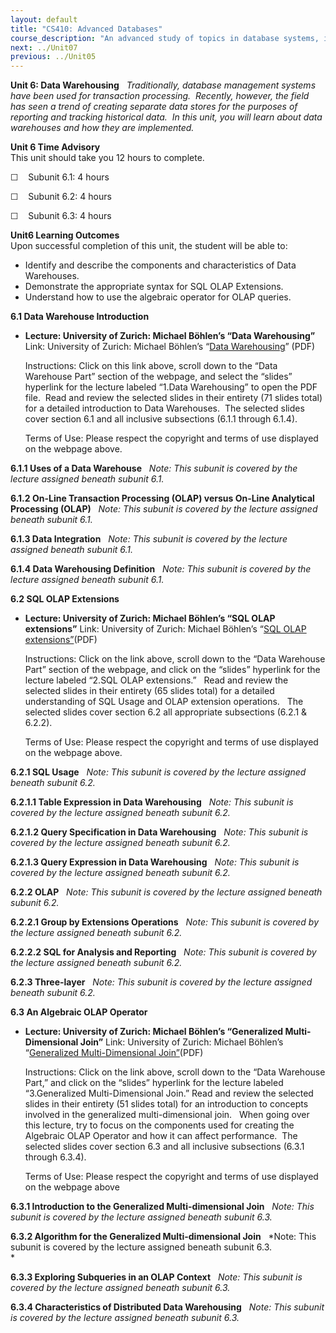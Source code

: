 ```yaml
---
layout: default
title: "CS410: Advanced Databases"
course_description: "An advanced study of topics in database systems, including query optimization, concurrency, data warehouses, object-oriented extensions, and XML."
next: ../Unit07
previous: ../Unit05
---
```

**Unit 6: Data Warehousing** <span id="6"></span> 
*Traditionally, database management systems have been used for
transaction processing.  Recently, however, the field has seen a trend
of creating separate data stores for the purposes of reporting and
tracking historical data.  In this unit, you will learn about data
warehouses and how they are implemented.*

**Unit 6 Time Advisory**  
This unit should take you 12 hours to complete.  
  
 ☐    Subunit 6.1: 4 hours  
  
 ☐    Subunit 6.2: 4 hours  
  
 ☐    Subunit 6.3: 4 hours

**Unit6 Learning Outcomes**  
Upon successful completion of this unit, the student will be able to:  
-   Identify and describe the components and characteristics of Data
    Warehouses.
-   Demonstrate the appropriate syntax for SQL OLAP Extensions.
-   Understand how to use the algebraic operator for OLAP queries.

**6.1 Data Warehouse Introduction** <span id="6.1"></span> 
-   **Lecture: University of Zurich: Michael Böhlen’s “Data
    Warehousing”**
    Link: University of Zurich: Michael Böhlen’s “[Data
    Warehousing](https://files.ifi.uzh.ch/boehlen/dis/teaching/DWDM08/#Lectures)”
    (PDF)  
      
     Instructions: Click on this link above, scroll down to the “Data
    Warehouse Part” section of the webpage, and select the “slides”
    hyperlink for the lecture labeled “1.Data Warehousing” to open the
    PDF file.  Read and review the selected slides in their entirety (71
    slides total) for a detailed introduction to Data Warehouses.  The
    selected slides cover section 6.1 and all inclusive subsections
    (6.1.1 through 6.1.4).  
      
     Terms of Use: Please respect the copyright and terms of use
    displayed on the webpage above.

**6.1.1 Uses of a Data Warehouse** <span id="6.1.1"></span> 
*Note: This subunit is covered by the lecture assigned beneath subunit
6.1.*

**6.1.2 On-Line Transaction Processing (OLAP) versus On-Line Analytical
Processing (OLAP)** <span id="6.1.2"></span> 
*Note: This subunit is covered by the lecture assigned beneath subunit
6.1.*

**6.1.3 Data Integration** <span id="6.1.3"></span> 
*Note: This subunit is covered by the lecture assigned beneath subunit
6.1.*

**6.1.4 Data Warehousing Definition** <span id="6.1.4"></span> 
*Note: This subunit is covered by the lecture assigned beneath subunit
6.1.*

**6.2 SQL OLAP Extensions** <span id="6.2"></span> 
-   **Lecture: University of Zurich: Michael Böhlen’s “SQL OLAP
    extensions”**
    Link: University of Zurich: Michael Böhlen’s “[SQL OLAP
    extensions”](https://files.ifi.uzh.ch/boehlen/dis/teaching/DWDM08/#Lectures)(PDF)  
      
     Instructions: Click on the link above, scroll down to the “Data
    Warehouse Part” section of the webpage, and click on the “slides”
    hyperlink for the lecture labeled “2.SQL OLAP extensions.”   Read
    and review the selected slides in their entirety (65 slides total)
    for a detailed understanding of SQL Usage and OLAP extension
    operations.   The selected slides cover section 6.2 all appropriate
    subsections (6.2.1 & 6.2.2).  
      
     Terms of Use: Please respect the copyright and terms of use
    displayed on the webpage above.

**6.2.1 SQL Usage** <span id="6.2.1"></span> 
*Note: This subunit is covered by the lecture assigned beneath subunit
6.2.*

**6.2.1.1 Table Expression in Data Warehousing** <span
id="6.2.1.1"></span> 
*Note: This subunit is covered by the lecture assigned beneath subunit
6.2.*

**6.2.1.2 Query Specification in Data Warehousing** <span
id="6.2.1.2"></span> 
*Note: This subunit is covered by the lecture assigned beneath subunit
6.2.*

**6.2.1.3 Query Expression in Data Warehousing** <span
id="6.2.1.3"></span> 
*Note: This subunit is covered by the lecture assigned beneath subunit
6.2.*

**6.2.2 OLAP** <span id="6.2.2"></span> 
*Note: This subunit is covered by the lecture assigned beneath subunit
6.2.*

**6.2.2.1 Group by Extensions Operations** <span id="6.2.2.1"></span> 
*Note: This subunit is covered by the lecture assigned beneath subunit
6.2.*

**6.2.2.2 SQL for Analysis and Reporting** <span id="6.2.2.2"></span> 
*Note: This subunit is covered by the lecture assigned beneath subunit
6.2.*

**6.2.3 Three-layer** <span id="6.2.3"></span> 
*Note: This subunit is covered by the lecture assigned beneath subunit
6.2.*

**6.3 An Algebraic OLAP Operator** <span id="6.3"></span> 
-   **Lecture: University of Zurich: Michael Böhlen’s “Generalized
    Multi-Dimensional Join”**
    Link: University of Zurich: Michael Böhlen’s “[Generalized
    Multi-Dimensional
    Join”](https://files.ifi.uzh.ch/boehlen/dis/teaching/DWDM08/#Lectures)(PDF)  
      
     Instructions: Click on the link above, scroll down to the “Data
    Warehouse Part,” and click on the “slides” hyperlink for the lecture
    labeled “3.Generalized Multi-Dimensional Join.” Read and review the
    selected slides in their entirety (51 slides total) for an
    introduction to concepts involved in the generalized
    multi-dimensional join.   When going over this lecture, try to focus
    on the components used for creating the Algebraic OLAP Operator and
    how it can affect performance.  The selected slides cover section
    6.3 and all inclusive subsections (6.3.1 through 6.3.4).  
      
     Terms of Use: Please respect the copyright and terms of use
    displayed on the webpage above

**6.3.1 Introduction to the Generalized Multi-dimensional Join** <span
id="6.3.1"></span> 
*Note: This subunit is covered by the lecture assigned beneath subunit
6.3.*

**6.3.2 Algorithm for the Generalized Multi-dimensional Join** <span
id="6.3.2"></span> 
*Note: This subunit is covered by the lecture assigned beneath subunit
6.3.  
*

**6.3.3 Exploring Subqueries in an OLAP Context** <span
id="6.3.3"></span> 
*Note: This subunit is covered by the lecture assigned beneath subunit
6.3.*

**6.3.4 Characteristics of Distributed Data Warehousing** <span
id="6.3.4"></span> 
*Note: This subunit is covered by the lecture assigned beneath subunit
6.3.*



